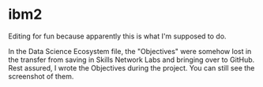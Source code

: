 # ibm2

Editing for fun because apparently this is what I'm supposed to do.

In the Data Science Ecosystem file, the "Objectives" were somehow lost in the transfer from saving in Skills Network Labs and bringing over to GitHub. Rest assured, I wrote the Objectives during the project. You can still see the screenshot of them.

